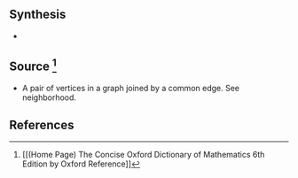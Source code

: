 ## Synthesis
- 
## Source [^1]
- A pair of vertices in a graph joined by a common edge. See neighborhood.
## References

[^1]: [[(Home Page) The Concise Oxford Dictionary of Mathematics 6th Edition by Oxford Reference]]